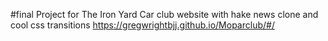 #final Project for The Iron Yard
Car club website with hake news clone and cool css transitions
https://gregwrightbjj.github.io/Moparclub/#/
